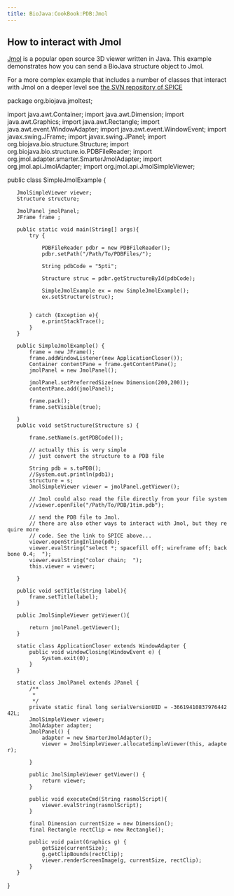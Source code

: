 ```yaml
---
title: BioJava:CookBook:PDB:Jmol
---
```


How to interact with Jmol
-------------------------

[Jmol](http://jmol.sourceforge.net) is a popular open source 3D viewer
written in Java. This example demonstrates how you can send a BioJava
structure object to Jmol.

For a more complex example that includes a number of classes that
interact with Jmol on a deeper level see [the SVN repository of
SPICE](http://www.derkholm.net/svn/repos/spice/trunk/src/org/biojava/spice/jmol/)

<java> package org.biojava.jmoltest;

import java.awt.Container; import java.awt.Dimension; import
java.awt.Graphics; import java.awt.Rectangle; import
java.awt.event.WindowAdapter; import java.awt.event.WindowEvent; import
javax.swing.JFrame; import javax.swing.JPanel; import
org.biojava.bio.structure.Structure; import
org.biojava.bio.structure.io.PDBFileReader; import
org.jmol.adapter.smarter.SmarterJmolAdapter; import
org.jmol.api.JmolAdapter; import org.jmol.api.JmolSimpleViewer;

public class SimpleJmolExample {

`   JmolSimpleViewer viewer;`  
`   Structure structure; `

`   JmolPanel jmolPanel;`  
`   JFrame frame ;`

`   public static void main(String[] args){`  
`       try {`

`           PDBFileReader pdbr = new PDBFileReader();          `  
`           pdbr.setPath("/Path/To/PDBFiles/");`

`           String pdbCode = "5pti";`

`           Structure struc = pdbr.getStructureById(pdbCode);`

`           SimpleJmolExample ex = new SimpleJmolExample();`  
`           ex.setStructure(struc);`  
`          `  
`           `  
`       } catch (Exception e){`  
`           e.printStackTrace();`  
`       }`  
`   }`

`   public SimpleJmolExample() {`  
`       frame = new JFrame();`  
`       frame.addWindowListener(new ApplicationCloser());`  
`       Container contentPane = frame.getContentPane();`  
`       jmolPanel = new JmolPanel();`  
`  `  
`       jmolPanel.setPreferredSize(new Dimension(200,200));`  
`       contentPane.add(jmolPanel);`

`       frame.pack();`  
`       frame.setVisible(true); `

`   }`  
`   public void setStructure(Structure s) {`  
`       `  
`       frame.setName(s.getPDBCode());`

`       // actually this is very simple`  
`       // just convert the structure to a PDB file`  
` `  
`       String pdb = s.toPDB();`  
`       //System.out.println(pdb1);`  
`       structure = s;`  
`       JmolSimpleViewer viewer = jmolPanel.getViewer();`  
`       `  
`       // Jmol could also read the file directly from your file system`  
`       //viewer.openFile("/Path/To/PDB/1tim.pdb");`  
` `  
`       // send the PDB file to Jmol.`  
`       // there are also other ways to interact with Jmol, but they require more`  
`       // code. See the link to SPICE above...`  
`       viewer.openStringInline(pdb);`  
`       viewer.evalString("select *; spacefill off; wireframe off; backbone 0.4;  ");`  
`       viewer.evalString("color chain;  ");`  
`       this.viewer = viewer;`

`   }`

`   public void setTitle(String label){`  
`       frame.setTitle(label);`  
`   }`

`   public JmolSimpleViewer getViewer(){`

`       return jmolPanel.getViewer();`  
`   }`

`   static class ApplicationCloser extends WindowAdapter {`  
`       public void windowClosing(WindowEvent e) {`  
`           System.exit(0);`  
`       }`  
`   }`

`   static class JmolPanel extends JPanel {`  
`       /**`  
`        * `  
`        */`  
`       private static final long serialVersionUID = -3661941083797644242L;`  
`       JmolSimpleViewer viewer;`  
`       JmolAdapter adapter;`  
`       JmolPanel() {`  
`           adapter = new SmarterJmolAdapter();`  
`           viewer = JmolSimpleViewer.allocateSimpleViewer(this, adapter);`  
`           `  
`       }`

`       public JmolSimpleViewer getViewer() {`  
`           return viewer;`  
`       }`

`       public void executeCmd(String rasmolScript){`  
`           viewer.evalString(rasmolScript);`  
`       }`

`       final Dimension currentSize = new Dimension();`  
`       final Rectangle rectClip = new Rectangle();`

`       public void paint(Graphics g) {`  
`           getSize(currentSize);`  
`           g.getClipBounds(rectClip);`  
`           viewer.renderScreenImage(g, currentSize, rectClip);`  
`       }`  
`   }`

}

</java>
